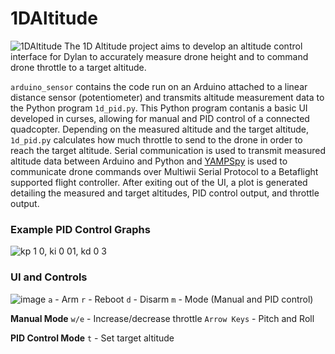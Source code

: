﻿# 1DAltitude
 ![1DAltitude](https://github.com/user-attachments/assets/2ca8a1cd-e680-4faa-853f-ddc64fb71ed2)
 The 1D Altitude project aims to develop an altitude control interface for Dylan to accurately measure drone height and to command drone throttle to a target altitude.
 
 `arduino_sensor` contains the code run on an Arduino attached to a linear distance sensor (potentiometer) and transmits altitude measurement data to the Python program `1d_pid.py`. This Python program contanis a basic UI developed in curses, allowing for manual and PID control of a connected quadcopter. Depending on the measured altitude and the target altitude, `1d_pid.py` calculates how much throttle to send to the drone in order to reach the target altitude. Serial communication is used to transmit measured altitude data between Arduino and Python and [YAMPSpy](https://github.com/thecognifly/YAMSPy) is used to communicate drone commands over Multiwii Serial Protocol to a Betaflight supported flight controller. After exiting out of the UI, a plot is generated detailing the measured and target altitudes, PID control output, and throttle output. 

 ### Example PID Control Graphs
![kp 1 0, ki 0 01, kd 0 3](https://github.com/user-attachments/assets/872267cb-f86e-4a8f-89ad-53f5da0cdd14)

 ### UI and Controls
 ![image](https://github.com/user-attachments/assets/74716d57-6a71-4c94-a392-4c92d2dc499d)
`a` - Arm 
`r` - Reboot
`d` - Disarm
`m` - Mode (Manual and PID control)

**Manual Mode**
`w/e` - Increase/decrease throttle
`Arrow Keys` - Pitch and Roll

**PID Control Mode**
`t` - Set target altitude
